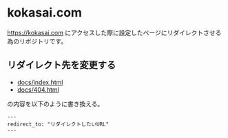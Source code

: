 # kokasai.com

https://kokasai.com にアクセスした際に設定したページにリダイレクトさせる為のリポジトリです。

## リダイレクト先を変更する
- [docs/index.html](docs/index.html)
- [docs/404.html](docs/404.html)

の内容を以下のように書き換える。

```
---
redirect_to: "リダイレクトしたいURL"
---
```
